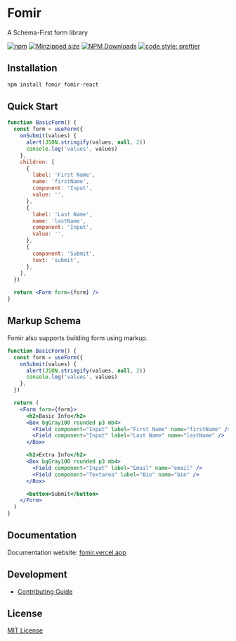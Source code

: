 # Fomir

A Schema-First form library

[![npm](https://img.shields.io/npm/v/fomir.svg)](https://www.npmjs.com/package/fomir)
[![Minzipped size](https://img.shields.io/bundlephobia/minzip/fomir.svg)](https://bundlephobia.com/result?p=fomir)
[![NPM Downloads](https://img.shields.io/npm/dm/fomir.svg?style=flat)](https://www.npmjs.com/package/fomir)
[![code style: prettier](https://img.shields.io/badge/code_style-prettier-ff69b4.svg)](https://github.com/prettier/prettier)

## Installation

```bash
npm install fomir fomir-react
```

## Quick Start

```jsx
function BasicForm() {
  const form = useForm({
    onSubmit(values) {
      alert(JSON.stringify(values, null, 2))
      console.log('values', values)
    },
    children: [
      {
        label: 'First Name',
        name: 'firstName',
        component: 'Input',
        value: '',
      },
      {
        label: 'Last Name',
        name: 'lastName',
        component: 'Input',
        value: '',
      },
      {
        component: 'Submit',
        text: 'submit',
      },
    ],
  })

  return <Form form={form} />
}
```

## Markup Schema

Fomir also supports building form using markup.

```jsx
function BasicForm() {
  const form = useForm({
    onSubmit(values) {
      alert(JSON.stringify(values, null, 2))
      console.log('values', values)
    },
  })

  return (
    <Form form={form}>
      <h2>Basic Info</h2>
      <Box bgGray100 rounded p3 mb4>
        <Field component="Input" label="First Name" name="firstName" />
        <Field component="Input" label="Last Name" name="lastName" />
      </Box>

      <h2>Extra Info</h2>
      <Box bgGray100 rounded p3 mb4>
        <Field component="Input" label="Email" name="email" />
        <Field component="Textarea" label="Bio" name="bio" />
      </Box>

      <button>Submit</button>
    </Form>
  )
}
```

## Documentation

Documentation website: [fomir.vercel.app](https://fomir.vercel.app/)

## Development

- [Contributing Guide](/CONTRIBUTING.md)

## License

[MIT License](https://github.com/forsigner/fomir/blob/master/LICENSE)
